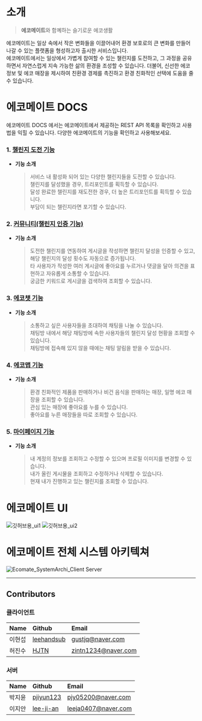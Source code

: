 # 소개

> **에코메이트**와 함꼐하는 슬기로운 에코생활  

에코메이트는 일상 속에서 작은 변화들을 이끌어내어 환경 보호로의 큰 변화를 만들어 나갈 수 있는 플랫폼을 형성하고자 출시한 서비스입니다.  
에코메이트에서는 일상에서 가볍게 참여할 수 있는 챌린지를 도전하고, 그 과정을 공유하면서 자연스럽게 지속 가능한 삶의 환경을 조성할 수 있습니다. 더불어, 신선한 에코 정보 및 에코 매장을 제시하여 친환경 경제를 촉진하고 환경 친화적인 선택에 도움을 줄 수 있습니다.   


<!--[에코메이트 홈페이지]()  


**서버 유지 비용 문제로 현재 홈페이지는 접속 불가능합니다.**
 ***
-->

 # 에코메이트 DOCS
 에코메이트 DOCS 에서는 에코메이트에서 제공하는 REST API 목록을 확인하고 사용법을 익힐 수 있습니다.
 다양한 에코메이트의 기능을 확인하고 사용해보세요.


### 1. [챌린지 도전 기능]()
* **기능 소개**
  > 서비스 내 활성화 되어 있는 다양한 챌린지들을 도전할 수 있습니다.  
  > 챌린지를 달성했을 경우, 트리포인트를 획득할 수 있습니다.  
  > 달성 완료한 챌린지를 재도전한 경우, 더 높은 트리포인트를 획득할 수 있습니다.  
  > 부담이 되는 챌린지라면 포기할 수 있습니다.  


 
### 2. [커뮤니티(챌린지 인증 기능)]()
* **기능 소개**
  > 도전한 챌린지를 연동하여 게시글을 작성하면 챌린지 달성을 인증할 수 있고, 해당 챌린지의 달성 횟수도 자동으로 증가됩니다.  
  > 타 사용자가 작성한 여러 게시글에 좋아요를 누르거나 댓글을 달아 의견을 표현하고 자유롭게 소통할 수 있습니다.  
  > 궁금한 키워드로 게시글을 검색하여 조회할 수 있습니다.  


  
### 3. [에코챗 기능]()
* **기능 소개**
  > 소통하고 싶은 사용자들을 초대하여 채팅을 나눌 수 있습니다.  
  > 채팅방 내에서 해당 채팅방에 속한 사용자들의 챌린지 달성 현황을 조회할 수 있습니다.  
  > 채팅방에 접속해 있지 않을 때에는 채팅 알림을 받을 수 있습니다.


  
### 4. [에코맵 기능]()
* **기능 소개**
  > 환경 친화적인 제품을 판매하거나 비건 음식을 판매하는 매장, 일명 에코 매장을 조회할 수 있습니다.   
  > 관심 있는 매장에 좋아요를 누를 수 있습니다.  
  > 좋아요를 누른 매장들을 따로 조회할 수 있습니다.


    
### 5. [마이페이지 기능]()
* **기능 소개**
  > 내 계정의 정보를 조회하고 수정할 수 있으며 프로필 이미지를 변경할 수 있습니다.  
  > 내가 올린 게시물을 조회하고 수정하거나 삭제할 수 있습니다.  
  > 현재 내가 진행하고 있는 챌린지를 조회할 수 있습니다.  

# 에코메이트 UI
![깃허브용_ui1](https://github.com/Eco-Mate/.github/assets/75007765/ceaf3736-5de9-4388-9dce-6e1f8528b3c9)
![깃허브용_ui2](https://github.com/Eco-Mate/.github/assets/75007765/47ea6df3-e991-4105-98da-3bc31ea19121)

# 에코메이트 전체 시스템 아키텍쳐
![Ecomate_SystemArchi_Client Server](https://github.com/Eco-Mate/.github/assets/75007765/6d28c739-8457-48ca-82f6-7edf9b11c09e)

***
## Contributors
### 클라이언트
|Name|Github|Email|
|:---|:---|:---|
|이현섭|[leehandsub](https://github.com/leehandsub)|gustjq@naver.com|
|허진수|[HJTN](https://github.com/HJTN)|zintn1234@naver.com|
### 서버
|Name|Github|Email|
|:---|:---|:---|
|박지윤|[pjiyun123](https://github.com/pjiyun123)|pjy05200@naver.com|
|이지안|[lee-ji-an](https://github.com/lee-ji-an)|leeja0407@naver.com|
